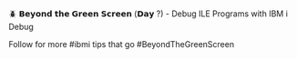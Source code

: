 🪲 𝗕𝗲𝘆𝗼𝗻𝗱 𝘁𝗵𝗲 𝗚𝗿𝗲𝗲𝗻 𝗦𝗰𝗿𝗲𝗲𝗻 (𝗗𝗮𝘆 ?) - Debug ILE Programs with IBM i Debug

Follow for more #ibmi tips that go #BeyondTheGreenScreen
